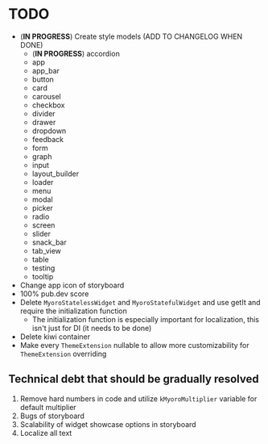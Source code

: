 # TODO

- (**IN PROGRESS**) Create style models (ADD TO CHANGELOG WHEN DONE)
    - (**IN PROGRESS**) accordion
    - app
    - app_bar
    - button
    - card
    - carousel
    - checkbox
    - divider
    - drawer
    - dropdown
    - feedback
    - form
    - graph
    - input
    - layout_builder
    - loader
    - menu
    - modal
    - picker
    - radio
    - screen
    - slider
    - snack_bar
    - tab_view
    - table
    - testing
    - tooltip
- Change app icon of storyboard
- 100% pub.dev score
- Delete `MyoroStatelessWidget` and `MyoroStatefulWidget` and use getIt and require the initialization function
  - The initialization function is especially important for localization, this isn't just for DI (it needs to be done)
- Delete kiwi container
- Make every `ThemeExtension` nullable to allow more customizability for `ThemeExtension` overriding

## Technical debt that should be gradually resolved

1. Remove hard numbers in code and utilize `kMyoroMultiplier` variable for default multiplier
2. Bugs of storyboard
3. Scalability of widget showcase options in storyboard
4. Localize all text
